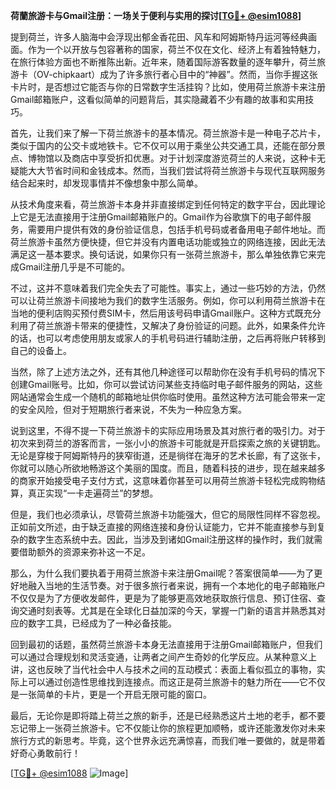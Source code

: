 **荷蘭旅游卡与Gmail注册：一场关于便利与实用的探讨[[TG💪+ @esim1088](https://t.me/s/esim1088)]**

提到荷兰，许多人脑海中会浮现出郁金香花田、风车和阿姆斯特丹运河等经典画面。作为一个以开放与包容著称的国家，荷兰不仅在文化、经济上有着独特魅力，在旅行体验方面也不断推陈出新。近年来，随着国际游客数量的逐年攀升，荷兰旅游卡（OV-chipkaart）成为了许多旅行者心目中的“神器”。然而，当你手握这张卡片时，是否想过它能否与你的日常数字生活挂钩？比如，使用荷兰旅游卡来注册Gmail邮箱账户，这看似简单的问题背后，其实隐藏着不少有趣的故事和实用技巧。

首先，让我们来了解一下荷兰旅游卡的基本情况。荷兰旅游卡是一种电子芯片卡，类似于国内的公交卡或地铁卡。它不仅可以用于乘坐公共交通工具，还能在部分景点、博物馆以及商店中享受折扣优惠。对于计划深度游览荷兰的人来说，这种卡无疑能大大节省时间和金钱成本。然而，当我们尝试将荷兰旅游卡与现代互联网服务结合起来时，却发现事情并不像想象中那么简单。

从技术角度来看，荷兰旅游卡本身并非直接绑定到任何特定的数字平台，因此理论上它是无法直接用于注册Gmail邮箱账户的。Gmail作为谷歌旗下的电子邮件服务，需要用户提供有效的身份验证信息，包括手机号码或者备用电子邮件地址。而荷兰旅游卡虽然方便快捷，但它并没有内置电话功能或独立的网络连接，因此无法满足这一基本要求。换句话说，如果你只有一张荷兰旅游卡，那么单独依靠它来完成Gmail注册几乎是不可能的。

不过，这并不意味着我们完全失去了可能性。事实上，通过一些巧妙的方法，仍然可以让荷兰旅游卡间接地为我们的数字生活服务。例如，你可以利用荷兰旅游卡在当地的便利店购买预付费SIM卡，然后用该号码申请Gmail账户。这种方式既充分利用了荷兰旅游卡带来的便捷性，又解决了身份验证的问题。此外，如果条件允许的话，也可以考虑使用朋友或家人的手机号码进行辅助注册，之后再将账户转移到自己的设备上。

当然，除了上述方法之外，还有其他几种途径可以帮助你在没有手机号码的情况下创建Gmail账号。比如，你可以尝试访问某些支持临时电子邮件服务的网站，这些网站通常会生成一个随机的邮箱地址供你临时使用。虽然这种方法可能会带来一定的安全风险，但对于短期旅行者来说，不失为一种应急方案。

说到这里，不得不提一下荷兰旅游卡的实际应用场景及其对旅行者的吸引力。对于初次来到荷兰的游客而言，一张小小的旅游卡可能就是开启探索之旅的关键钥匙。无论是穿梭于阿姆斯特丹的狭窄街道，还是徜徉在海牙的艺术长廊，有了这张卡，你就可以随心所欲地畅游这个美丽的国度。而且，随着科技的进步，现在越来越多的商家开始接受电子支付方式，这意味着你甚至可以用荷兰旅游卡轻松完成购物结算，真正实现“一卡走遍荷兰”的梦想。

但是，我们也必须承认，尽管荷兰旅游卡功能强大，但它的局限性同样不容忽视。正如前文所述，由于缺乏直接的网络连接和身份认证能力，它并不能直接参与到复杂的数字生态系统中去。因此，当涉及到诸如Gmail注册这样的操作时，我们就需要借助额外的资源来弥补这一不足。

那么，为什么我们要执着于用荷兰旅游卡来注册Gmail呢？答案很简单——为了更好地融入当地的生活节奏。对于很多旅行者来说，拥有一个本地化的电子邮箱账户不仅仅是为了方便收发邮件，更是为了能够更高效地获取旅行信息、预订住宿、查询交通时刻表等。尤其是在全球化日益加深的今天，掌握一门新的语言并熟悉其对应的数字工具，已经成为了一种必备技能。

回到最初的话题，虽然荷兰旅游卡本身无法直接用于注册Gmail邮箱账户，但我们可以通过合理规划和灵活变通，让两者之间产生奇妙的化学反应。从某种意义上讲，这也反映了当代社会中人与技术之间的互动模式：表面上看似孤立的事物，实际上可以通过创造性思维找到连接点。而这正是荷兰旅游卡的魅力所在——它不仅是一张简单的卡片，更是一个开启无限可能的窗口。

最后，无论你是即将踏上荷兰之旅的新手，还是已经熟悉这片土地的老手，都不要忘记带上一张荷兰旅游卡。它不仅能让你的旅程更加顺畅，或许还能激发你对未来旅行方式的新思考。毕竟，这个世界永远充满惊喜，而我们唯一要做的，就是带着好奇心勇敢前行！

[[TG💪+ @esim1088](https://t.me/s/esim1088) ![Image](https://i.postimg.cc/4NQfJmqS/Snipaste-2025-05-13-00-14-12.png)]